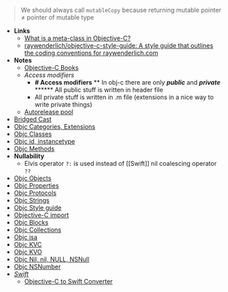 > We should always call `mutableCopy` because returning mutable pointer ≠ pointer of mutable type

- **Links**
	- [What is a meta-class in Objective-C?](https://www.cocoawithlove.com/2010/01/what-is-meta-class-in-objective-c.html)
	- [raywenderlich/objective-c-style-guide: A style guide that outlines the coding conventions for raywenderlich.com](https://github.com/raywenderlich/objective-c-style-guide)
- **Notes**
	- [Objective-C Books](Objective-C%20Books.md)
	- *Access modifiers*
		- **# Access modifiers**   ** In obj-c there are only ***public*** and ***private***  ****** All public stuff is written in header file
		- All private stuff is written in .m file (extensions in a nice way to write private things)
	- [Autorelease pool](Autorelease%20pool.md)
- [Bridged Cast](Bridged%20Cast.md)
- [Objc Categories, Extensions](Objc%20Categories,%20Extensions.md)
- [Objc Classes](Objc%20Classes.md)
- [Objc id, instancetype](Objc%20id,%20instancetype.md)
- [Objc Methods](Objc%20Methods.md)
- **Nullability**
	- Elvis operator `?:` is used instead of [[Swift]] nil coalescing operator `??` 
- [Objc Objects](Objc%20Objects.md)
- [Objc Properties](Objc%20Properties.md)
- [Objc Protocols](Objc%20Protocols.md)
- [Objc Strings](Objc%20Strings.md)
- [Objc Style guide](Objc%20Style%20guide.md)
- [Objective-C import](Objective-C%20import.md)
- [Objc Blocks](Objc%20Blocks.md)
- [Objc Collections](Objc%20Collections.md)
- [Objc isa](Objc%20isa.md)
- [Objc KVC](Objc%20KVC.md)
- [Objc KVO](Objc%20KVO.md)
- [Objc Nil, nil, NULL, NSNull](Objc%20Nil,%20nil,%20NULL,%20NSNull.md)
- [Objc NSNumber](Objc%20NSNumber.md)
- *[Swift](Swift.md)*
	- [Objective-C to Swift Converter](https://swiftify.com/converter/code/) 